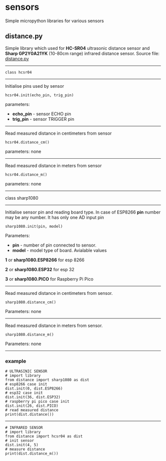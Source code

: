 # sensors
Simple micropython libraries for various sensors

## distance.py

Simple library which used for **HC-SR04** ultrasonic distance sensor and **Sharp GP2Y0A21YK** (10-80cm range) infrared distance sensor.
Source file: [distance.py](distance.py)
___
```
class hcsr04
```
___
Initialise pins used by sensor
```
hcsr04.init(echo_pin, trig_pin)
```
parameters:
- **echo_pin** - sensor ECHO pin
- **trig_pin** - sensor TRIGGER pin
___
Read measured distance in centimeters from sensor 
```
hcsr04.distance_cm()
```
parameters: none
___
Read measured distance in meters from sensor 
```
hcsr04.distance_m()
```
parameters: none

___
class sharp1080
___
Initialise sensor pin and reading board type. In case of ESP8266 **pin** number may be any number. It has only one AD input pin 

```
sharp1080.init(pin, model)
```

Parameters:
- **pin** - number of pin connected to sensor.
- **model** - model type of board. Avialable values

**1** or **sharp1080.ESP8266** for esp 8266

**2** or **sharp1080.ESP32** for esp 32

**3** or **sharp1080.PICO** for Raspberry Pi Pico
___
Read measured distance in centimeters from sensor.
```
sharp1080.distance_cm()
```
Parameters: none
___
Read measured distance in meters from sensor.
```
sharp1080.distance_m()
```
Parameters: none
___
### example
```
# ULTRASINIC SENSOR
# import library
from distance import sharp1080 as dist
# esp8266 case init
dist.init(0, dist.ESP8266)
# esp32 case init
dist.init(36, dist.ESP32)
# raspberry pi pico case init
dist.init(26, dist.PICO)
# read measured distance
print(dist.distance())
```
___
```
# INFRARED SENSOR
# import library
from distance import hcsr04 as dist
# init sensor
dist.init(4, 5)
# measure distance
print(dist.distance_m())
```